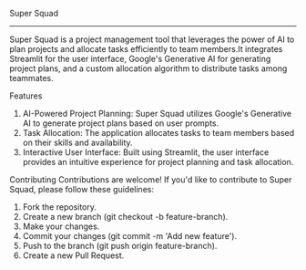 Super Squad
***********
Super Squad is a project management tool that leverages the power of AI to plan projects and allocate tasks efficiently to team members.It integrates Streamlit for the user interface, Google's Generative AI for generating project plans, and a custom allocation algorithm to distribute tasks among teammates.

Features
1. AI-Powered Project Planning: Super Squad utilizes Google's Generative AI to generate project plans based on user prompts.
2. Task Allocation: The application allocates tasks to team members based on their skills and availability.
3. Interactive User Interface: Built using Streamlit, the user interface provides an intuitive experience for project planning and task allocation.

Contributing
Contributions are welcome! If you'd like to contribute to Super Squad, please follow these guidelines:

1. Fork the repository.
2. Create a new branch (git checkout -b feature-branch).
3. Make your changes.
4. Commit your changes (git commit -m 'Add new feature').
5. Push to the branch (git push origin feature-branch).
6. Create a new Pull Request.   
